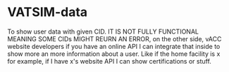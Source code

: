 # VATSIM-data

To show user data with given CID. IT IS NOT FULLY FUNCTIONAL MEANING SOME CIDs MIGHT REURN AN ERROR, on the other side, vACC website developers if you have an online API I can integrate that inside to show more an more information about a user. Like if the home facility is x for example, if I have x's website API I can show certifications or stuff.
